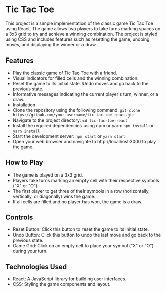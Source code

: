 # Tic Tac Toe 

This project is a simple implementation of the classic game Tic Tac Toe using React. The game allows two players to take turns marking spaces on a 3x3 grid to try and achieve a winning combination. The project is styled using CSS and includes features such as resetting the game, undoing moves, and displaying the winner or a draw.

## Features
- Play the classic game of Tic Tac Toe with a friend.
- Visual indicators for filled cells and the winning combination.
- Reset the game to its initial state.
  Undo moves and go back to the previous state.
- Informative messages indicating the current player's turn, winner, or a draw.
- Installation
- Clone the repository using the following command:
`git clone https://github.com/your-username/tic-tac-toe-react.git`
- Navigate to the project directory:
`cd tic-tac-toe-react`
- Install the required dependencies using npm or yarn:
`npm install` or 
`yarn install`
- Start the development server:
`npm start` or
`yarn start`
- Open your web browser and navigate to http://localhost:3000 to play the game.

## How to Play
- The game is played on a 3x3 grid.
- Players take turns marking an empty cell with their respective symbols ("X" or "O").
- The first player to get three of their symbols in a row (horizontally, vertically, or diagonally) wins the game.
- If all cells are filled and no player has won, the game is a draw.

## Controls
- Reset Button: Click this button to reset the game to its initial state.
- Undo Button: Click this button to undo the last move and go back to the previous state.
- Game Grid: Click on an empty cell to place your symbol ("X" or "O") during your turn.

## Technologies Used
- React: A JavaScript library for building user interfaces.
- CSS: Styling the game components and layout.
